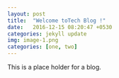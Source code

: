 ```yaml
---
layout: post
title:  "Welcome toTech Blog !"
date:   2016-12-15 08:20:47 +0530
categories: jekyll update
img: image-1.png
categories: [one, two]
---
```

This is a place holder for a blog.


[msa-wikipedia]: https://en.wikipedia.org/wiki/Microservices
